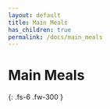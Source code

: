 ```yaml
---
layout: default
title: Main Meals
has_children: true
permalink: /docs/main_meals
---
```


# Main Meals

{: .fs-6 .fw-300 }

